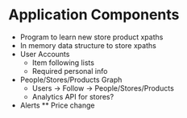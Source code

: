 # Application Components
* Program to learn new store product xpaths
* In memory data structure to store xpaths
* User Accounts
  * Item following lists
  * Required personal info
* People/Stores/Products Graph
  * Users -> Follow -> People/Stores/Products
  * Analytics API for stores?
* Alerts
  ** Price change 